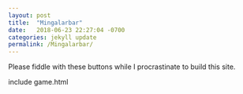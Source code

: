 ```yaml
---
layout: post
title:  "Mingalarbar"
date:   2018-06-23 22:27:04 -0700
categories: jekyll update
permalink: /Mingalarbar/
---
```

Please fiddle with these buttons while I procrastinate to build this site.

 include game.html 
